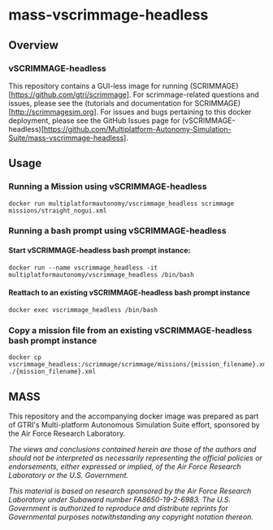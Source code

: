 # mass-vscrimmage-headless

## Overview
### vSCRIMMAGE-headless
This repository contains a GUI-less image for running (SCRIMMAGE)[https://github.com/gtri/scrimmage].  For scrimmage-related questions and issues, please see the (tutorials and documentation for SCRIMMAGE)[http://scrimmagesim.org].  For issues and bugs pertaining to this docker deployment, please see the GitHub Issues page for (vSCRIMMAGE-headless)[https://github.com/Multiplatform-Autonomy-Simulation-Suite/mass-vscrimmage-headless].

## Usage
### Running a Mission using vSCRIMMAGE-headless
```
docker run multiplatformautonomy/vscrimmage_headless scrimmage missions/straight_nogui.xml
```

### Running a bash prompt using vSCRIMMAGE-headless
#### Start vSCRIMMAGE-headless bash prompt instance:
```
docker run --name vscrimmage_headless -it multiplatformautonomy/vscrimmage_headless /bin/bash
```

#### Reattach to an existing vSCRIMMAGE-headless bash prompt instance
```
docker exec vscrimmage_headless /bin/bash
```

### Copy a mission file from an existing vSCRIMMAGE-headless bash prompt instance
```
docker cp vscrimmage_headless:/scrimmage/scrimmage/missions/{mission_filename}.xml ./{mission_filename}.xml
```

## MASS
This repository and the accompanying docker image was prepared as part of GTRI's Multi-platform Autonomous Simulation Suite effort, sponsored by the Air Force Research Laboratory.

*The views and conclusions contained herein are those of the authors and should not be interpreted as necessarily representing the official policies or endorsements, either expressed or implied, of the Air Force Research Laboratory or the U.S. Government.*

*This material is based on research sponsored by the Air Force Research Laboratory under Subaward number FA8650-19-2-6983. The U.S. Government is authorized to reproduce and distribute reprints for Governmental purposes notwithstanding any copyright notation thereon.*

